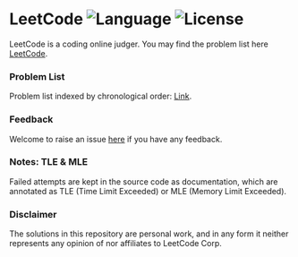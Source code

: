 
# LeetCode ![Language](http://rebornix.qiniudn.com/dotbadge.svg) ![License](https://img.shields.io/badge/license-MIT-red.svg)
LeetCode is a coding online judger. You may find the problem list here [LeetCode](https://leetcode.com/problemset/algorithms/).  

### Problem List
Problem list indexed by chronological order: [Link](https://leetcode.com/problemset/algorithms/).

### Feedback
Welcome to raise an issue [here](https://github.com/new2500/LeetCode/issues) if you have any feedback.

### Notes: TLE & MLE
Failed attempts are kept in the source code as documentation, which are annotated as TLE (Time Limit Exceeded) or MLE (Memory Limit Exceeded).

### Disclaimer
The solutions in this repository are personal work, and in any form it neither represents any opinion of nor affiliates to LeetCode Corp.   
